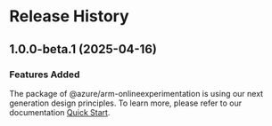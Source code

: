 # Release History
    
## 1.0.0-beta.1 (2025-04-16)

### Features Added

The package of @azure/arm-onlineexperimentation is using our next generation design principles. To learn more, please refer to our documentation [Quick Start](https://aka.ms/azsdk/js/mgmt/quickstart).
